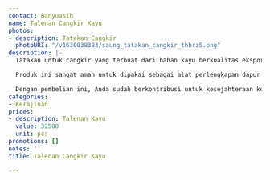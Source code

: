 ```yaml
---
contact: Banyuasih
name: Talenan Cangkir Kayu
photos:
- description: Tatakan Cangkir
  photoURI: "/v1630038383/saung_tatakan_cangkir_thbrz5.png"
description: |-
  Tatakan untuk cangkir yang terbuat dari bahan kayu berkualitas ekspor. Produk ini dibuat oleh para pengrajin terampil di destinasi wisata Tanjung Lesung.

  Produk ini sangat aman untuk dipakai sebagai alat perlengkapan dapur karena tidak dilapisi dengan bahan kimia yang berbahaya. Kami menggunakan bahan pelapis permukaan kayu 100% natural biopolish food grade sehingga Anda dapat menggunakannya sebagai alat perlengkapan dapur yang aman.

  Dengan pembelian ini, Anda sudah berkontribusi untuk kesejahteraan kelompok masyarakat di desa kami.
categories:
- Kerajinan
prices:
- description: Talenan Kayu
  value: 32500
  unit: pcs
promotions: []
notes: ''
title: Talenan Cangkir Kayu

---
```

